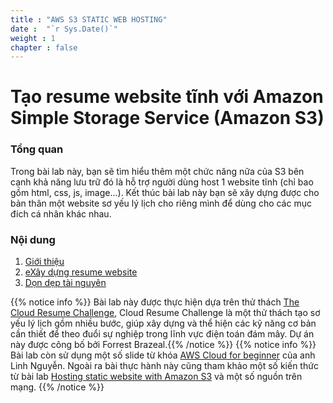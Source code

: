 ```yaml
---
title : "AWS S3 STATIC WEB HOSTING"
date :  "`r Sys.Date()`" 
weight : 1 
chapter : false
---
```

# Tạo resume website tĩnh với Amazon Simple Storage Service (Amazon S3)

### Tổng quan

 Trong bài lab này, bạn sẽ tìm hiểu thêm một chức năng nữa của S3 bên cạnh khả năng lưu trữ đó là hỗ trợ người dùng host 1 website tĩnh (chỉ bao gồm html, css, js, image...). Kết thúc bài lab này bạn sẽ xây dựng được cho bản thân một website sơ yếu lý lịch cho riêng mình để dùng cho các mục đích cá nhân khác nhau.



### Nội dung

 1. [Giới thiệu](1-introduce/)
 2. [eXây dựng resume website](2-Basic/)
 3. [Dọn dẹp tài nguyên](6-cleanup/)

{{% notice info %}}
Bài lab này được thực hiện dựa trên thử thách [The Cloud Resume Challenge](https://cloudresumechallenge.dev/docs/the-challenge/aws/), Cloud Resume Challenge là một thử thách tạo sơ yếu lý lịch gồm nhiều bước, giúp xây dựng và thể hiện các kỹ năng cơ bản cần thiết để theo đuổi sự nghiệp trong lĩnh vực điện toán đám mây. Dự án này được công bố bởi Forrest Brazeal.{{% /notice %}}
{{% notice info %}}
Bài lab còn sử dụng một số slide từ khóa [AWS Cloud for beginner](https://www.udemy.com/course/aws-cloud-for-beginner-vietnamese/) của anh Linh Nguyễn. 
Ngoài ra bài thực hành này cũng tham khảo một số kiến thức từ bài lab [Hosting static website with Amazon S3](https://000057.awsstudygroup.com/vi/) và một số nguồn trên mạng.
{{% /notice %}}


